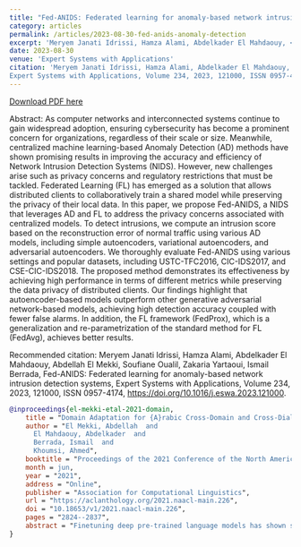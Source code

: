 ```yaml
---
title: "Fed-ANIDS: Federated learning for anomaly-based network intrusion detection systems"
category: articles
permalink: /articles/2023-08-30-fed-anids-anomaly-detection
excerpt: 'Meryem Janati Idrissi, Hamza Alami, Abdelkader El Mahdaouy, <b>Abdellah El Mekki</b>, Soufiane Oualil, Zakaria Yartaoui, Ismail Berrada'
date: 2023-08-30
venue: 'Expert Systems with Applications'
citation: 'Meryem Janati Idrissi, Hamza Alami, Abdelkader El Mahdaouy, Abdellah El Mekki, Soufiane Oualil, Zakaria Yartaoui, Ismail Berrada, Fed-ANIDS: Federated learning for anomaly-based network intrusion detection systems,
Expert Systems with Applications, Volume 234, 2023, 121000, ISSN 0957-4174, https://doi.org/10.1016/j.eswa.2023.121000.'
---
```


<a href='https://www.sciencedirect.com/science/article/pii/S0957417423015026'>Download PDF here</a>

Abstract: As computer networks and interconnected systems continue to gain widespread adoption, ensuring cybersecurity has become a prominent concern for organizations, regardless of their scale or size. Meanwhile, centralized machine learning-based Anomaly Detection (AD) methods have shown promising results in improving the accuracy and efficiency of Network Intrusion Detection Systems (NIDS). However, new challenges arise such as privacy concerns and regulatory restrictions that must be tackled. Federated Learning (FL) has emerged as a solution that allows distributed clients to collaboratively train a shared model while preserving the privacy of their local data. In this paper, we propose Fed-ANIDS, a NIDS that leverages AD and FL to address the privacy concerns associated with centralized models. To detect intrusions, we compute an intrusion score based on the reconstruction error of normal traffic using various AD models, including simple autoencoders, variational autoencoders, and adversarial autoencoders. We thoroughly evaluate Fed-ANIDS using various settings and popular datasets, including USTC-TFC2016, CIC-IDS2017, and CSE-CIC-IDS2018. The proposed method demonstrates its effectiveness by achieving high performance in terms of different metrics while preserving the data privacy of distributed clients. Our findings highlight that autoencoder-based models outperform other generative adversarial network-based models, achieving high detection accuracy coupled with fewer false alarms. In addition, the FL framework (FedProx), which is a generalization and re-parametrization of the standard method for FL (FedAvg), achieves better results.


 Recommended citation: Meryem Janati Idrissi, Hamza Alami, Abdelkader El Mahdaouy, Abdellah El Mekki, Soufiane Oualil, Zakaria Yartaoui, Ismail Berrada, Fed-ANIDS: Federated learning for anomaly-based network intrusion detection systems,
Expert Systems with Applications, Volume 234, 2023, 121000, ISSN 0957-4174, https://doi.org/10.1016/j.eswa.2023.121000.

```bibtex
@inproceedings{el-mekki-etal-2021-domain,
    title = "Domain Adaptation for {A}rabic Cross-Domain and Cross-Dialect Sentiment Analysis from Contextualized Word Embedding",
    author = "El Mekki, Abdellah  and
      El Mahdaouy, Abdelkader  and
      Berrada, Ismail  and
      Khoumsi, Ahmed",
    booktitle = "Proceedings of the 2021 Conference of the North American Chapter of the Association for Computational Linguistics: Human Language Technologies",
    month = jun,
    year = "2021",
    address = "Online",
    publisher = "Association for Computational Linguistics",
    url = "https://aclanthology.org/2021.naacl-main.226",
    doi = "10.18653/v1/2021.naacl-main.226",
    pages = "2824--2837",
    abstract = "Finetuning deep pre-trained language models has shown state-of-the-art performances on a wide range of Natural Language Processing (NLP) applications. Nevertheless, their generalization performance drops under domain shift. In the case of Arabic language, diglossia makes building and annotating corpora for each dialect and/or domain a more challenging task. Unsupervised Domain Adaptation tackles this issue by transferring the learned knowledge from labeled source domain data to unlabeled target domain data. In this paper, we propose a new unsupervised domain adaptation method for Arabic cross-domain and cross-dialect sentiment analysis from Contextualized Word Embedding. Several experiments are performed adopting the coarse-grained and the fine-grained taxonomies of Arabic dialects. The obtained results show that our method yields very promising results and outperforms several domain adaptation methods for most of the evaluated datasets. On average, our method increases the performance by an improvement rate of 20.8{\%} over the zero-shot transfer learning from BERT.",
}

